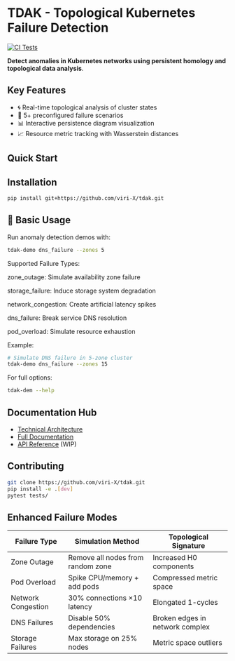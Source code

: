 # TDAK - Topological Kubernetes Failure Detection
[![CI Tests](https://github.com/viri-X/tdak/actions/workflows/tests.yml/badge.svg)](https://github.com/viri-X/tdak/actions)

**Detect anomalies in Kubernetes networks using persistent homology and topological data analysis**.

## Key Features
- 🌀 Real-time topological analysis of cluster states
- 🔧 5+ preconfigured failure scenarios
- 📊 Interactive persistence diagram visualization
- 📈 Resource metric tracking with Wasserstein distances

## Quick Start

## Installation

```bash
pip install git+https://github.com/viri-X/tdak.git
```

## 🚀 Basic Usage

Run anomaly detection demos with:

```bash
tdak-demo dns_failure --zones 5
```
Supported Failure Types:

zone_outage: Simulate availability zone failure

storage_failure: Induce storage system degradation

network_congestion: Create artificial latency spikes

dns_failure: Break service DNS resolution

pod_overload: Simulate resource exhaustion


Example:

```bash
# Simulate DNS failure in 5-zone cluster
tdak-demo dns_failure --zones 15
```

For full options:

```bash
tdak-dem --help
```


## Documentation Hub
- [Technical Architecture](docs/ARCHITECTURE.md)  
- [Full Documentation](docs/TDAK_DOCUMENTATION.md)  
- [API Reference](docs/API_REFERENCE.md) (WIP)

## Contributing
```bash
git clone https://github.com/viri-X/tdak.git
pip install -e .[dev]
pytest tests/
```


## Enhanced Failure Modes

| Failure Type          | Simulation Method                             | Topological Signature                     |
|-----------------------|-----------------------------------------------|-------------------------------------------|
| Zone Outage           | Remove all nodes from random zone             | Increased H0 components                   |
| Pod Overload          | Spike CPU/memory + add pods                   | Compressed metric space                   |
| Network Congestion    | 30% connections ×10 latency                   | Elongated 1-cycles                        |
| DNS Failures          | Disable 50% dependencies                      | Broken edges in network complex           |
| Storage Failures      | Max storage on 25% nodes                      | Metric space outliers                     |

